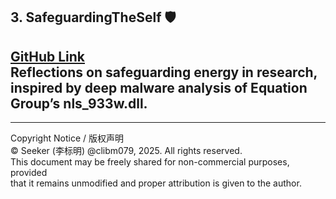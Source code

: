 ## 3. **SafeguardingTheSelf** 🛡️
[GitHub Link](https://github.com/clibm079/SafeguardingTheSelf)  
Reflections on safeguarding energy in research, inspired by deep malware analysis of Equation Group’s nls_933w.dll.
---

______________________________________________________________
Copyright Notice / 版权声明  
© Seeker (李标明) @clibm079, 2025. All rights reserved.  
This document may be freely shared for non-commercial purposes, provided  
that it remains unmodified and proper attribution is given to the author. 
